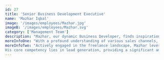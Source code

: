```yaml
---
id: 27
title: 'Senior Business Development Executive'
name: 'Mazhar Iqbal'
image: '/images/employees/Mazhar.jpg'
imageB: '/images/employees/Mazhar.svg'
category: ['Management Team']
description: "Mazhar, our dynamic Business Developer, finds inspiration in the thrilling narratives of adventure movies and is always ready to explore new horizons. Moreover, his jolly and easy-going nature is a welcome addition to our team, fostering a positive and collaborative work environment. His zest for discovery aligns seamlessly with his role, where he consistently seeks innovative opportunities to propel our business forward."
moreInfoOne: "With a profound understanding of various sales channels, Mazhar specializes in optimizing workflows and refining sales processes for the teams he collaborates with. His expertise lies in enhancing business-to-business collaboration, leading to a notable increase in company revenue."
moreInfoTwo: "Actively engaged in the freelance landscape, Mazhar leverages several platforms to execute his goals. As a key contributor, his primary responsibility revolves around generating leads daily, and he consistently achieves his goal with a success rate of 90%.
His core competency lies in lead generation, providing a significant amount of leads within the same time frame. Mazhar's track record reflects his effectiveness in driving business success through strategic sales initiatives."
---
```

